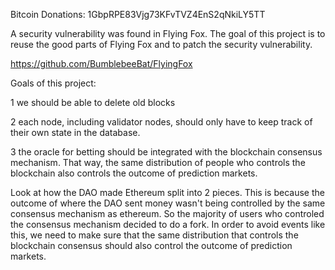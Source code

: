 Bitcoin Donations: 1GbpRPE83Vjg73KFvTVZ4EnS2qNkiLY5TT

A security vulnerability was found in Flying Fox. The goal of this project is to reuse the good parts of Flying Fox and to patch the security vulnerability.

https://github.com/BumblebeeBat/FlyingFox

Goals of this project:

1 we should be able to delete old blocks

2 each node, including validator nodes, should only have to keep track of their own state in the database.

3 the oracle for betting should be integrated with the blockchain consensus mechanism. That way, the same distribution of people who controls the blockchain also controls the outcome of prediction markets.

Look at how the DAO made Ethereum split into 2 pieces.
This is because the outcome of where the DAO sent money wasn't being controlled by the same consensus mechanism as ethereum.
So the majority of users who controled the consensus mechanism decided to do a fork.
In order to avoid events like this, we need to make sure that the same distribution that controls the blockchain consensus should also control the outcome of prediction markets.
